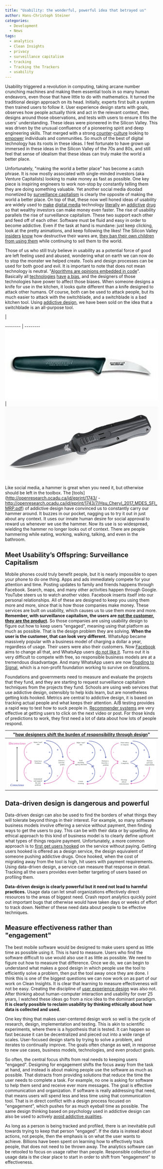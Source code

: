 ```yaml
---
title: "Usability: the wonderful, powerful idea that betrayed us"
author: Hans-Christoph Steiner
categories:
  - Development
  - News
tags:
  - analytics
  - Clean Insights
  - privacy
  - surveillance capitalism
  - tracking
  - Tracking the Trackers
  - usability
---
```


Usability triggered a revolution in computing, taking arcane number crunching machines and making them essential tools in so many human endeavors, even those that have little to do with mathematics.  It turned the traditional design approach on its head.  Initially, experts first built a system then trained users to follow it. User experience design starts with goals, observes how people actually think and act in the relevant context, then designs around those observations, and tests with users to ensure it fits the users' understanding.  These ideas were pioneered in the Silicon Valley. This was driven by the unusual confluence of a pioneering spirit and deep engineering skills. That merged with a strong [counter](https://en.wikipedia.org/wiki/Midpeninsula_Free_University)-[culture](https://en.wikipedia.org/wiki/Homebrew_Computer_Club) looking to [empower](https://en.wikipedia.org/wiki/People%27s_Computer_Company) individuals and communities. So much of the best of digital technology has its roots in these ideas.  I feel fortunate to have grown up immersed in these ideas in the Silicon Valley of the 70s and 80s, and still feel that sense of idealism that these ideas can truly make the world a better place.

Unfortunately, "making the world a better place" has become a catch phrase.  It is now mostly associated with single-minded investors (aka Venture Capitalists) looking to make money as fast as possible. One key piece is inspiring engineers to work non-stop by constantly telling them they are doing something valuable.  Yet another social media doodad monetized by [surveillance capitalism](https://en.wikipedia.org/wiki/Surveillance_capitalism) is clearly the opposite of making the world a better place.  On top of that, these now well honed ideas of usability are widely used to [make](https://www.vox.com/2018/2/27/17053758/phone-addictive-design-google-apple) [digital media](https://dl.acm.org/doi/10.1145/2254129.2254137) technology [literally](https://journals.plos.org/plosone/article?id=10.1371/journal.pone.0180094) an [addictive](https://psycnet.apa.org/doiLanding?doi=10.1037%2Fadb0000379) [drug](http://rali.bournemouth.ac.uk/wp-content/uploads/2015/03/raian_ali_et_al_2015_refsq_the_emerging_requirement_for_digital_addiction_labels.pdf) so that wealthy investors can make money even faster.  The rise of usability parallels the rise of surveillance capitalism.  These two support each other and feed off of each other.  Software must be fluid and easy in order to become addictive.  Even if the task at hand is mundane: just keep clicking,  look at the pretty animations, and keep following the likes!  The Silicon Valley [insiders](https://www.thesocialdilemma.com/) [know](https://vimeo.com/462049229) how destructive their wares are, [they ban their own children from using them](https://www.businessinsider.de/international/silicon-valley-parents-raising-their-kids-tech-free-red-flag-2018-2/) while continuing to sell them to the world.

Those of us who still truly believe in usability as a potential force of good are left feeling used and abused, wondering what on earth we can now do to stop the monster we helped create.  Tools and design processes can be used for both good and evil.  It is important to note that does not mean technology is neutral. "[Algorithms are opinions embedded in code](https://weaponsofmathdestructionbook.com/)".  Basically all [technologies](https://medium.com/thoughts-and-reflections/racial-bias-and-gender-bias-examples-in-ai-systems-7211e4c166a1) [have](https://www.propublica.org/article/machine-bias-risk-assessments-in-criminal-sentencing) [a bias](https://peopleofcolorintech.com/articles/recognizing-cultural-bias-in-ai/), and the designers of those technologies have power to affect those biases.  When someone designs a knife for use in the kitchen, it looks quite different than a knife designed to attack other humans.  Of course, both can be used to attack people, but its much easier to attack with the switchblade, and a switchblade is a bad kitchen tool.  Using [addictive design](https://www.interaction-design.org/courses/gamification-creating-addictive-user-experience), we have been sold on the idea that a switchblade is an all-purpose tool.

<!-- --> | <!-- -->
-------- | --------
![paring knife](paringknife.jpg) | ![switchblade](switchblade.jpg)

Like social media, a hammer is great when you need it, but otherwise should be left in the toolbox.  The [tools](http://openresearch.ocadu.ca/id/eprint/1743/ - http://openresearch.ocadu.ca/id/eprint/1743/7/Hsu_Cheryl_2017_MDES_SFI_MRP.pdf) of addictive design have convinced us to constantly carry our hammer around.  It buzzes in our pocket, nagging us to try it out in just about any context.  It uses our innate human desire for social approval to reward us whenever we use the hammer.  Now its use is so widespread, wielding the hammer no longer looks out of context.  There are people hammering while eating, working, walking, talking, and even in the bathroom.

## Meet Usability’s Offspring: Surveillance Capitalism

Mobile phones could truly benefit people, but it is nearly impossible to open your phone to do one thing.  Apps and ads immediately compete for your attention and time.  Posting updates to family and friends happens through Facebook.  Search, maps, and many other activities happen through Google. YouTube steers us to watch another video.  Facebook inserts itself into our personal relationships.  All of these are designed to keep you using them more and more, since that is how those companies make money.  These services are built on usability, which causes us to use them more and more.  **Remember, with surveillance capitalism, the users are [not the customer, they are the product](https://quoteinvestigator.com/2017/07/16/product/).**  So those companies are using usability design to figure out how to keep users "engaged", meaning using that platform as much as possible.  That is the design problem they are solving.  **When the user is the customer, that can look very different.**  WhatsApp became massively popular with a business model of charging a dollar a year, regardless of usage. Their users were also their customers. Now [Facebook](https://arstechnica.com/tech-policy/2021/01/whatsapp-users-must-share-their-data-with-facebook-or-stop-using-the-app/) aims to change all that, and WhatsApp users [do not like it](https://www.bloomberg.com/news/articles/2021-01-11/why-whatsapp-s-privacy-rules-sparked-moves-to-rivals-quicktake).  Turns out it is very difficult to compete with free, so responsible business models are at a tremendous disadvantage.  And many WhatsApp users are now [flooding to Signal](https://www.nytimes.com/2021/01/13/technology/telegram-signal-apps-big-tech.html), which is a non-profit foundation working to survive on donations.

Foundations and governments need to measure and evaluate the projects that they fund, and they are starting to request surveillance capitalism techniques from the projects they fund.  Schools are using web services that use addictive design, ostensibly to help kids learn, but are nonetheless getting kids hooked.   Metrics are central to addictive design, it is based on tracking actual people and what keeps their attention.  A/B testing provides a rapid way to test how to suck people in.  [Recommender systems](https://en.wikipedia.org/wiki/Recommender_system) are very effective at getting users to click on the next video or post.  For those kinds of predictions to work, they first need a lot of data about how lots of people respond.

| "[how designers shift the burden of responsibility through design](http://openresearch.ocadu.ca/id/eprint/1743/7/Hsu_Cheryl_2017_MDES_SFI_MRP.pdf)" |
| -------- |
| [![how designers shift the burden of responsibility through design](shifting-responsibility.png)](http://openresearch.ocadu.ca/id/eprint/1743/7/Hsu_Cheryl_2017_MDES_SFI_MRP.pdf) | 


## Data-driven design is dangerous and powerful

Data-driven design can also be used to find the borders of what things they will tolerate beyond things in their interest.  For example, so many software business models involve offering a service without payment, then finding ways to get the users to pay.  This can be with their data or by upselling.  An ethical approach to this kind of business model is to clearly define upfront what types of things require payment.  Unfortunately, a more common approach is to [first get users hooked](https://www.nirandfar.com/want-to-hook-your-users-drive-them-crazy/) on the service without paying.  Getting users hooked is offered as a design service, the design equivalent of someone pushing addictive drugs.  Once hooked, when the cost of migrating away from the tool is high, hit users with payment requirements.  Using data-driven design, a service can measure that response in detail.  Tracking all the users provides even better targeting of users based on profiling them.

**Data-driven design is clearly powerful but it need not lead to harmful practices.**  Usage data can let small organizations effectively direct resources to the areas of biggest need.  Crash report analytics quickly point out important bugs that otherwise would have taken days or weeks of effort to track down.  Neither of these need data about people to be effective techniques.


## Measure effectiveness rather than "engagement"

The best mobile software would be designed to make users spend as little time as possible using it.  This is hard to measure.  Users who find the software difficult to use would also use it as little as possible.  We need to figure out how to measure that difference.  Once we do, we can begin to understand what makes a good design in which people use the tool to efficiently solve a problem, then put the tool away once they are done. I think this is one of the biggest questions we can now work on as part of our work on Clean Insights.  It is clear that learning to measure effectiveness will not be easy.  Creating the discipline of [user experience design](https://en.wikipedia.org/wiki/User_experience_design) was also not.  After thinking about human-computer interaction and usability for over 25 years, I watched these ideas go from a nice idea to the dominant paradigm.  **It is clearly possible to reclaim usability by thinking ethically about how data is collected and used.**

One key thing that makes user-centered design work so well is the cycle of research, design, implementation and testing.  This is akin to scientific experiments, where there is a hypothesis that is tested.  It can happen so fast because it can be decentralized and pieced out into a wide range of scales. User-focused design starts by trying to solve a problem, and iterates to continually improve.  The goals often change as well, in response to new use cases, business models, technologies, and even product goals.

So often, the central focus shifts from real needs to keeping users "engaged".  Designing for engagement shifts the focus away from the task at hand, and instead is about making people use the software as much as possible.  That distracts from providing solutions that reduce the time the user needs to complete a task.  For example, no one is asking for software to help them send and receive ever more messages.  The goal is effective communication and organization.  If software is really addressing that need, that means users will spend less and less time using that communication tool.  That is in direct conflict with a design process focused on "engagement", which pushes for as much eyeball time as possible.   The same design thinking based on psychology used in addictive design can also be used to actively [avoid addictive qualities](https://www.researchgate.net/profile/Aditya-Purohit-4/publication/340903372_Designing_for_Digital_Detox_Making_Social_Media_Less_Addictive_with_Digital_Nudges/links/5ea3740ea6fdccd7945168ae/Designing-for-Digital-Detox-Making-Social-Media-Less-Addictive-with-Digital-Nudges.pdf).

As long as a person is being tracked and profiled, there is an inevitable pull towards trying to keep that person "engaged".  If the data is instead about actions, not people, then the emphasis is on what the user wants to achieve.  Billions have been spent on learning how to effectively track people, that does not need to be thrown away.  The analytics software can be retooled to focus on usage rather than people.  Responsible collection of usage data is the clear place to start in order to shift from "engagement" to effectiveness.
